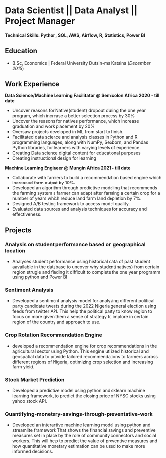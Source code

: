 # Data Scientist || Data Analyst || Project Manager

#### Technical Skills: Python, SQL, AWS, Airflow, R, Statistics, Power BI 

## Education
- B.Sc, Economics | Federal University Dutsin-ma Katsina (_December 2015_)

## Work Experience
**Data Science/Machine Learning Facilitator @ Semicolon Africa 2020 - till date**
  - Uncover reasons for Native(student) dropout during the one year program, which increase a better selection process by 30%
  - Uncover the reasons for natives performance, which increase graduation and work placement by 20%
  - Oversaw projects developed in ML from start to finish.
  - Facilitated data science and analysis classes in Python and R programming languages, along with  NumPy, Seaborn, and Pandas Python libraries, for learners with varying levels of experience.
  - Creating Data science digital content for educational purposes
  - Creating instructional design for learning

**Machine Learning Engineer @ Mungin Africa 2021 - till date**
  - Collaborate with farmers to build a recommendation based engine which increased farm output by 10%. 
  - Developed an algorithm through predictive modeling that recommends the farming system a farmer can adapt after farming a certain crop for a number of years which reduce land farm land depletion by 7%.
  - Designed A/B testing framework to access model quality.
  - Evaluated data sources and analysis techniques for accuracy and effectiveness.


## Projects
### Analysis on student performance based on geographical location
  - Analyses student performance using historical data of past student aavailable in the database to uncover why student(natives) from certain region strugle and finding it difficult to complete the one year programm using python and Power BI 

### Sentiment Analysis
  - Developed a sentiment analysis model for analysing different political party candidate tweets during the 2022 Nigeria general election using feeds from twitter API. This help the political party to know region to focus on more given   them a sense of strategy to implore in certain region of the country and approach to use.

### Crop Rotation Recommendation Engine
  - developed a recommendation engine for crop recommendations in the agricultural sector using Python. This engine utilized historical and geospatial data to provide tailored recommendations to farmers across different regions of Nigeria, optimizing crop selection and increasing farm yield.

### Stock Market Prediction
  -  Developed a predictive model using python and sklearn machine learning framework, to predict the closing price of NYSC stocks using yahoo stock API.

### Quantifying-monetary-savings-through-preventative-work
 - Developed an interactive machine learning model using python and streamlite framework That shows the financial savings and preventive measures set in place by the role of community connectors and social workers. This will help to predict the value of preventive measures and how quantitative monetary estimation can be used to make more informed decisions.
